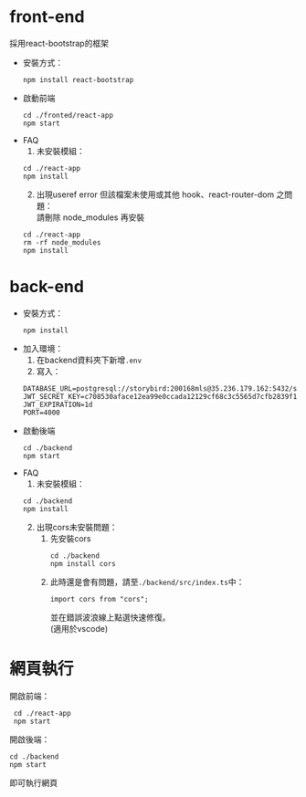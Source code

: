 # front-end
採用react-bootstrap的框架  
- 安裝方式：
    ```
    npm install react-bootstrap
    ```
- 啟動前端
    ```
    cd ./fronted/react-app
    npm start
    ```
- FAQ   
  1. 未安裝模組：
    ```
    cd ./react-app
    npm install
    ```
  2. 出現useref error 但該檔案未使用或其他 hook、react-router-dom 之問題：  
    請刪除 node_modules 再安裝
    ```
    cd ./react-app
    rm -rf node_modules
    npm install
    ``` 
# back-end
- 安裝方式：
    ```
    npm install
    ```
- 加入環境：
  1. 在backend資料夾下新增`.env`
  2. 寫入：
    ```
    DATABASE_URL=postgresql://storybird:200168mls@35.236.179.162:5432/storybird
    JWT_SECRET_KEY=c708530aface12ea99e0ccada12129cf68c3c5565d7cfb2839f136c24d19756a498d0abccb14b635ae7bef2e7f1ac750c8df2715af55072bd9af67e7d23063a1
    JWT_EXPIRATION=1d
    PORT=4000
    ```
- 啟動後端
    ```
    cd ./backend
    npm start
    ```
- FAQ   
  1. 未安裝模組：
    ```
    cd ./backend
    npm install
    ```
  2. 出現cors未安裝問題：
     1. 先安裝cors
        ```
        cd ./backend
        npm install cors
        ``` 
     2. 此時還是會有問題，請至`./backend/src/index.ts`中：
        ```
        import cors from "cors";
        ```
        並在錯誤波浪線上點選快速修復。  
        (適用於vscode)

# 網頁執行
開啟前端：
```
 cd ./react-app
 npm start
```
開啟後端：
```
cd ./backend
npm start
```
即可執行網頁